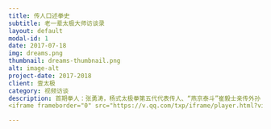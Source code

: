 ```yaml
---
title: 传人口述拳史
subtitle: 老一辈太极大师访谈录
layout: default
modal-id: 1
date: 2017-07-18
img: dreams.png
thumbnail: dreams-thumbnail.png
alt: image-alt
project-date: 2017-2018
client: 壹太极
category: 视频访谈
description: 首期拳人：张勇涛，杨式太极拳第五代代表传人、“燕京泰斗”崔毅士亲传外孙；中国武术八段、国家武术一级裁判；北京杨式太极拳研究会会长；香港杨式太极拳总会名誉会长；1943年出生太极世家，习练太极拳六十余年。采访：黄毓鹏；拍摄：何宇清；制作：壹太极。
<iframe frameborder="0" src="https://v.qq.com/txp/iframe/player.html?vid=h03904jukb4" allowFullScreen="true"></iframe>

---
```


